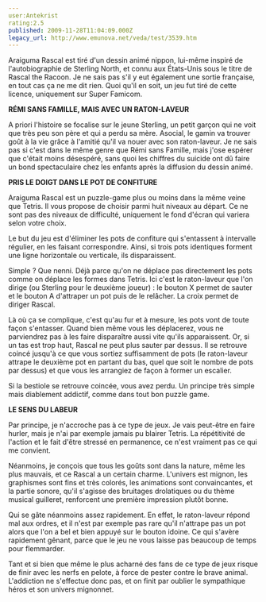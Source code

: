 ```yaml
---
user:Antekrist
rating:2.5
published: 2009-11-28T11:04:09.000Z
legacy_url: http://www.emunova.net/veda/test/3539.htm
---
```

Araiguma Rascal est tiré d'un dessin animé nippon, lui-même inspiré de l'autobiographie de Sterling North, et connu aux États-Unis sous le titre de Rascal the Racoon. Je ne sais pas s'il y eut également une sortie française, en tout cas ça ne me dit rien. Quoi qu'il en soit, un jeu fut tiré de cette licence, uniquement sur Super Famicom.  

  

**RÉMI SANS FAMILLE, MAIS AVEC UN RATON-LAVEUR**  

A priori l'histoire se focalise sur le jeune Sterling, un petit garçon qui ne voit que très peu son père et qui a perdu sa mère. Asocial, le gamin va trouver goût à la vie grâce à l'amitié qu'il va nouer avec son raton-laveur. Je ne sais pas si c'est dans le même genre que Rémi sans Famille, mais j'ose espérer que c'était moins désespéré, sans quoi les chiffres du suicide ont dû faire un bond spectaculaire chez les enfants après la diffusion du dessin animé.  

  

**PRIS LE DOIGT DANS LE POT DE CONFITURE**  

Araiguma Rascal est un puzzle-game plus ou moins dans la même veine que Tetris. Il vous propose de choisir parmi huit niveaux au départ. Ce ne sont pas des niveaux de difficulté, uniquement le fond d'écran qui variera selon votre choix.  

Le but du jeu est d'éliminer les pots de confiture qui s'entassent à intervalle régulier, en les faisant correspondre. Ainsi, si trois pots identiques forment une ligne horizontale ou verticale, ils disparaissent.  

Simple ? Que nenni. Déjà parce qu'on ne déplace pas directement les pots comme on déplace les formes dans Tetris. Ici c'est le raton-laveur que l'on dirige (ou Sterling pour le deuxième joueur) : le bouton X permet de sauter et le bouton A d'attraper un pot puis de le relâcher. La croix permet de diriger Rascal.  

Là où ça se complique, c'est qu'au fur et à mesure, les pots vont de toute façon s'entasser. Quand bien même vous les déplacerez, vous ne parviendrez pas à les faire disparaître aussi vite qu'ils apparaissent. Or, si un tas est trop haut, Rascal ne peut plus sauter par dessus. Il se retrouve coincé jusqu'à ce que vous sortiez suffisamment de pots (le raton-laveur attrape le deuxième pot en partant du bas, quel que soit le nombre de pots par dessus) et que vous les arrangiez de façon à former un escalier.  

Si la bestiole se retrouve coincée, vous avez perdu. Un principe très simple mais diablement addictif, comme dans tout bon puzzle game.  

  

**LE SENS DU LABEUR**  

Par principe, je n'accroche pas à ce type de jeux. Je vais peut-être en faire hurler, mais je n'ai par exemple jamais pu blairer Tetris. La répétitivité de l'action et le fait d'être stressé en permanence, ce n'est vraiment pas ce qui me convient.  

Néanmoins, je conçois que tous les goûts sont dans la nature, même les plus mauvais, et ce Rascal a un certain charme. L'univers est mignon, les graphismes sont fins et très colorés, les animations sont convaincantes, et la partie sonore, qu'il s'agisse des bruitages drolatiques ou du thème musical guilleret, renforcent une première impression plutôt bonne.  

Qui se gâte néanmoins assez rapidement. En effet, le raton-laveur répond mal aux ordres, et il n'est par exemple pas rare qu'il n'attrape pas un pot alors que l'on a bel et bien appuyé sur le bouton idoine. Ce qui s'avère rapidement gênant, parce que le jeu ne vous laisse pas beaucoup de temps pour flemmarder.  

Tant et si bien que même le plus acharné des fans de ce type de jeux risque de finir avec les nerfs en pelote, à force de pester contre le brave animal. L'addiction ne s'effectue donc pas, et on finit par oublier le sympathique héros et son univers mignonnet.